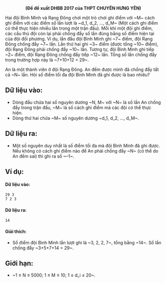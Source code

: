 **<center>(Đề đề xuất DHBB 2017 của THPT CHUYÊN HƯNG YÊN)</center>**

Hai đội Bình Minh và Rạng Đông chơi một trò chơi ghi điểm với ~M~ cách ghi điểm với các điểm số lần lượt là ~d_1, d_2, …, d_M~ (Một cách ghi điểm có thể thực hiện nhiều lần trong một trận đấu). Mỗi khi một đội ghi điểm, các cầu thủ đội còn lại phải chống đẩy số lần đúng bằng số điểm hiện tại của đội đối phương. Ví dụ, lần đầu đội Bình Minh ghi ~7~ điểm, đội Rạng Đông chống đẩy ~7~ lần. Lần thứ hai ghi ~3~ điểm (được tổng ~10~ điểm), đội Rạng Đông phải chống đẩy ~10~ lần. Tương tự, đội Bình Minh ghi tiếp ~2~ điểm, đội Rạng Đông chống đẩy tiếp ~12~ lần. Tổng số lần chống đẩy trong trường hợp này là ~7+10+12 = 29~.

An là một thành viên ở đội Rạng Đông. An đếm được mình đã chống đẩy tất cả ~N~ lần. Hỏi số điểm tối đa đội Bình Minh đã ghi được là bao nhiêu?

## Dữ liệu vào:
- Dòng đầu chứa hai số nguyên dương ~N, M~ với ~N~ là số lần An chống đẩy trong trận đấu, ~M~ là số cách ghi điểm mà các đội có thể thực hiện.
- Dòng thứ hai chứa ~M~ số nguyên dương ~d_1, d_2, …, d_M~.

## Dữ liệu ra:
- Một số nguyên duy nhất là số điểm tối đa mà đội Bình Minh đã ghi được. Nếu không có cách ghi điểm nào để An phải chống đẩy ~N~ (có thể do An đếm sai) thì ghi ra số ~–1~.

## Ví dụ:
#### Dữ liệu vào:
```
29 3
7 2 3
```

#### Dữ liệu ra:
```
14
```

#### Giải thích:
- Số điểm đội Bình Minh lần lượt ghi là ~3, 2, 2, 7~, tổng bằng ~14~. Số lần chống đẩy ~3+5+7+14 = 29~.

## Giới hạn:
- ~1 ≤ N ≤ 5000; 1 ≤ M ≤ 10; 1 ≤ d_i ≤ 20~.